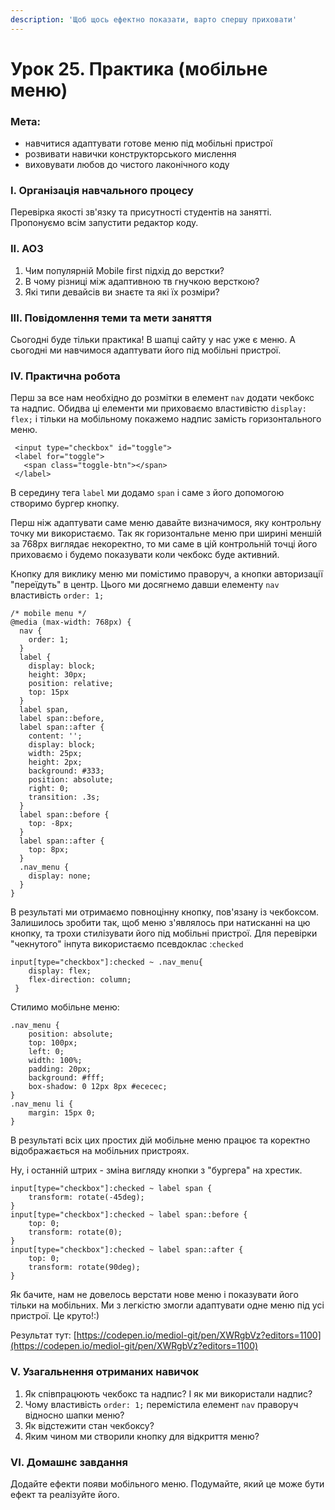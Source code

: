 ```yaml
---
description: 'Щоб щось ефектно показати, варто спершу приховати'
---
```


# Урок 25. Практика \(мобільне меню\)

### Мета:

* навчитися адаптувати готове меню під мобільні пристрої
* розвивати навички конструкторського мислення
* виховувати любов до чистого лаконічного коду

### І. Організація навчального процесу

Перевірка якості зв'язку та присутності студентів на занятті. Пропонуємо всім запустити редактор коду.

### ІІ. АОЗ

1. Чим популярній Mobile first підхід до верстки?
2. В чому різниці між адаптивною тв гнучкою версткою?
3. Які типи девайсів ви знаєте та які їх розміри?

### ІІІ. Повідомлення теми та мети заняття

Сьогодні буде тільки практика! В шапці сайту у нас уже є меню. А сьогодні ми навчимося адаптувати його під мобільні пристрої.

### IV. Практична робота

Перш за все нам необхідно до розмітки в  елемент `nav` додати чекбокс та надпис. Обидва ці елементи ми приховаємо властивістю `display: flex;` і тільки на мобільному покажемо надпис замість горизонтального меню.

```text
 <input type="checkbox" id="toggle">
 <label for="toggle">
   <span class="toggle-btn"></span>
 </label>
```

В середину тега `label` ми додамо `span` і саме з його допомогою створимо бургер кнопку.

Перш ніж адаптувати саме меню давайте визначимося, яку контрольну точку ми використаємо. Так як горизонтальне меню при ширині меншій за 768рх виглядає некоректно, то ми саме в цій контрольній точці його приховаємо і будемо показувати коли чекбокс буде активний.

Кнопку для виклику меню ми помістимо праворуч, а кнопки авторизації "переїдуть" в центр. Цього ми досягнемо давши елементу `nav` властивість `order: 1;`

```text
/* mobile menu */
@media (max-width: 768px) {
  nav {
    order: 1;
  }
  label {
    display: block;
    height: 30px;
    position: relative;
    top: 15px
  }
  label span,
  label span::before,
  label span::after {
    content: '';
    display: block;
    width: 25px;
    height: 2px;
    background: #333;
    position: absolute;
    right: 0;
    transition: .3s;
  }
  label span::before {
    top: -8px;
  }
  label span::after {
    top: 8px;
  }
  .nav_menu {
    display: none;
  }
}
```

В результаті ми отримаємо повноцінну кнопку, пов'язану із чекбоксом. Залишилось зробити так, щоб меню з'являлось при натисканні на цю кнопку, та трохи стилізувати його під мобільні пристрої. Для перевірки "чекнутого" інпута використаємо псевдоклас :`checked`

```text
input[type="checkbox"]:checked ~ .nav_menu{
    display: flex;
    flex-direction: column;
 }
```

Стилимо мобільне меню:

```text
.nav_menu {
    position: absolute;
    top: 100px;
    left: 0;
    width: 100%;
    padding: 20px;
    background: #fff;
    box-shadow: 0 12px 8px #ececec;
}
.nav_menu li {
    margin: 15px 0;
}
```

В результаті всіх цих простих дій мобільне меню працює та коректно відображається на мобільних пристроях.

Ну, і останній штрих - зміна вигляду кнопки з "бургера" на хрестик.

```text
input[type="checkbox"]:checked ~ label span {
    transform: rotate(-45deg);
}
input[type="checkbox"]:checked ~ label span::before {
    top: 0;
    transform: rotate(0);
}
input[type="checkbox"]:checked ~ label span::after {
    top: 0;
    transform: rotate(90deg);
}
```

Як бачите, нам не довелось верстати нове меню і показувати його тільки на мобільних. Ми з легкістю змогли адаптувати одне меню під усі пристрої. Це круто!:\)

Результат тут: [https://codepen.io/mediol-git/pen/XWRgbVz?editors=1100](https://codepen.io/mediol-git/pen/XWRgbVz?editors=1100)

### V. Узагальнення отриманих навичок

1. Як співпрацюють чекбокс та надпис? І як ми використали надпис?
2. Чому властивість `order: 1;` перемістила елемент `nav` праворуч відносно шапки меню?
3. Як відстежити стан чекбоксу?
4. Яким чином ми створили кнопку для відкриття меню?

### VI. Домашнє завдання

Додайте ефекти появи мобільного меню. Подумайте, який це може бути ефект та реалізуйте його.

